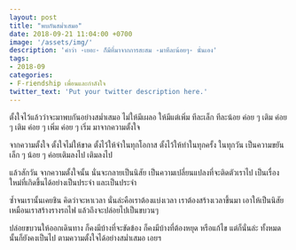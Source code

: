 ```yaml
---
layout: post
title: "พบกันสม่ำเสมอ"
date: 2018-09-21 11:04:00 +0700
image: '/assets/img/'
description: 'คำว่า -เยอะ- ก็มีที่มาจากการสะสม -มาทีละน้อยๆ- นั่นเอง'
tags:
- 2018-09
categories:
- F-riendship เพื่อนและกำลังใจ
twitter_text: 'Put your twitter description here.'
---
```

ตั้งใจไว้แล้วว่าจะมาพบกันอย่างสม่ำเสมอ ไม่ให้มีเผลอ ให้มีแต่เพิ่ม ทีละเล็ก ทีละน้อย ค่อย ๆ เติม ค่อย ๆ เติม ค่อย ๆ เพิ่ม ค่อย ๆ เริ่ม มาจากความตั้งใจ

จากความตั้งใจ ตั้งใจไม่ให้ขาด ตั้งไว้ให้จำในทุกโอกาส ตั้งไว้ให้ทำในทุกครั้ง ในทุกวัน เป็นความขยันเล็ก ๆ น้อย ๆ ค่อยเติมลงไป เติมลงไป

แล้วสักวัน จากความตั้งใจนั้น นั่นจะกลายเป็นนิสัย เป็นความเปลี่ยนแปลงที่จะติดตัวเราไป เป็นเรื่องใหม่ที่เกิดขึ้นได้อย่างเป็นประจำ และเป็นประจำ

ซ้ำจนเรานั้นเคยชิน คิดว่าจะหาเวลา นั่นล่ะคือเราต้องแบ่งเวลา เราต้องสร้างเวลาขึ้นมา เอาให้เป็นนิสัย เหมือนเราสร้างรางรถไฟ แล้วถึงจะปล่อยไปเป็นขบวนๆ

ปล่อยขบวนให้ออกเดินทาง ก็คงมีบ้างที่จะขัดข้อง ก็คงมีบ้างที่ต้องหยุด หรือแก้ไข แต่ก็นั่นล่ะ ทั้งหมดนั้นก็ยังคงเป็นไป ตามความตั้งใจได้อย่างสม่ำเสมอ เอยฯ
